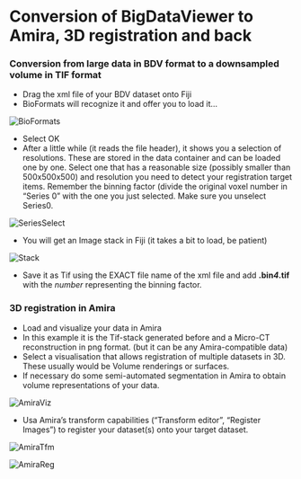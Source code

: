 # Conversion of BigDataViewer to Amira, 3D registration and back

### Conversion from large data in BDV format to a downsampled volume in TIF format


- Drag the xml file of your BDV dataset onto Fiji
- BioFormats will recognize it and offer you to load it…

![BioFormats](https://git.embl.de/schorb/bdv_convert/-/raw/master/doc/im/image4.png?inline=false "BioFormats")

- Select OK
- After a little while (it reads the file header), it shows you a selection of resolutions. These are stored in the data container and can be loaded one by one. Select one that has a reasonable size (possibly smaller than 500x500x500) and resolution you need to detect your registration target items. Remember the binning factor (divide the original voxel number in “Series 0” with the one you just selected. Make sure you unselect Series0.

![SeriesSelect](https://git.embl.de/schorb/bdv_convert/-/raw/master/doc/im/image1.png "SeriesSelect")

- You will get an Image stack in Fiji (it takes a bit to load, be patient)

![Stack](https://git.embl.de/schorb/bdv_convert/-/raw/master/doc/im/image5.png "Stack")

- Save it as Tif using the EXACT file name of the xml file and add 
**.bin*4*.tif**  with the *number* representing the binning factor.

### 3D registration in Amira

- Load and visualize your data in Amira
- In this example it is the Tif-stack generated before and a Micro-CT reconstruction in png format. (but it can be any Amira-compatible data)
- Select a visualisation that allows registration of multiple datasets in 3D. These usually would be Volume renderings or surfaces.
- If necessary do some semi-automated segmentation in Amira to obtain volume representations of your data.

![AmiraViz](https://git.embl.de/schorb/bdv_convert/-/raw/master/doc/im/image3.png "Amira1")

- Usa Amira’s transform capabilities (“Transform editor”, “Register Images”) to register your dataset(s) onto your target dataset.

![AmiraTfm](https://git.embl.de/schorb/bdv_convert/-/raw/master/doc/im/image2.png "Amira2")

![AmiraReg](https://git.embl.de/schorb/bdv_convert/-/raw/master/doc/im/image7.png "Amira3")


